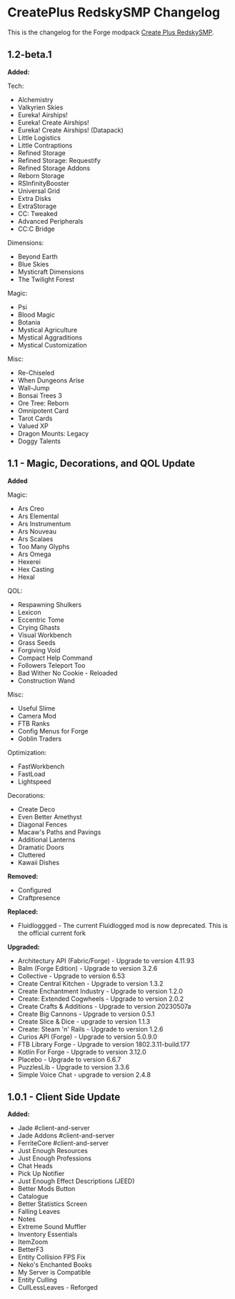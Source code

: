 # CreatePlus RedskySMP Changelog
This is the changelog for the Forge modpack [Create Plus RedskySMP](https://legacy.curseforge.com/minecraft/modpacks/create-redskysmp).

## 1.2-beta.1

**Added:**

Tech:

- Alchemistry
- Valkyrien Skies
- Eureka! Airships!
- Eureka! Create Airships!
- Eureka! Create Airships! (Datapack)
- Little Logistics
- Little Contraptions
- Refined Storage
- Refined Storage: Requestify
- Refined Storage Addons
- Reborn Storage
- RSInfinityBooster
- Universal Grid
- Extra Disks
- ExtraStorage
- CC: Tweaked
- Advanced Peripherals
- CC:C Bridge

Dimensions:

- Beyond Earth
- Blue Skies
- Mysticraft Dimensions
- The Twilight Forest

Magic:

- Psi
- Blood Magic
- Botania
- Mystical Agriculture
- Mystical Aggraditions
- Mystical Customization

Misc:

- Re-Chiseled
- When Dungeons Arise
- Wall-Jump
- Bonsai Trees 3
- Ore Tree: Reborn
- Omnipotent Card
- Tarot Cards
- Valued XP
- Dragon Mounts: Legacy
- Doggy Talents

## 1.1 - Magic, Decorations, and QOL Update

**Added**

Magic:

- Ars Creo
- Ars Elemental
- Ars Instrumentum
- Ars Nouveau
- Ars Scalaes
- Too Many Glyphs
- Ars Omega
- Hexerei
- Hex Casting
- Hexal

QOL:

- Respawning Shulkers
- Lexicon
- Eccentric Tome
- Crying Ghasts
- Visual Workbench
- Grass Seeds
- Forgiving Void
- Compact Help Command
- Followers Teleport Too
- Bad Wither No Cookie - Reloaded
- Construction Wand

Misc:

- Useful Slime
- Camera Mod
- FTB Ranks
- Config Menus for Forge
- Goblin Traders

Optimization:

- FastWorkbench
- FastLoad
- Lightspeed

Decorations:

- Create Deco
- Even Better Amethyst
- Diagonal Fences
- Macaw's Paths and Pavings
- Additional Lanterns
- Dramatic Doors
- Cluttered
- Kawaii Dishes

**Removed:**

- Configured
- Craftpresence

**Replaced:**

- Fluidloggged - The current Fluidlogged mod is now deprecated. This is the official current fork

**Upgraded:**

- Architectury API (Fabric/Forge) - Upgrade to version 4.11.93
- Balm (Forge Edition) - Upgrade to version 3.2.6
- Collective - Upgrade to version 6.53
- Create Central Kitchen - Upgrade to version 1.3.2
- Create Enchantment Industry - Upgrade to version 1.2.0
- Create: Extended Cogwheels - Upgrade to version 2.0.2 
- Create Crafts & Additions - Upgrade to version 20230507a
- Create Big Cannons - Upgrade to version 0.5.1
- Create Slice & Dice - upgrade to version 1.1.3
- Create: Steam 'n' Rails - Upgrade to version 1.2.6
- Curios API (Forge) - Upgrade to version 5.0.9.0
- FTB Library Forge - Upgrade to version 1802.3.11-build.177
- Kotlin For Forge - Upgrade to version 3.12.0
- Placebo - Upgrade to version 6.6.7
- PuzzlesLib - Upgrade to version 3.3.6
- Simple Voice Chat - upgrade to version 2.4.8

## 1.0.1 - Client Side Update

**Added:**

- Jade #client-and-server
- Jade Addons #client-and-server
- FerriteCore #client-and-server
- Just Enough Resources
- Just Enough Professions
- Chat Heads
- Pick Up Notifier
- Just Enough Effect Descriptions (JEED)
- Better Mods Button
- Catalogue
- Better Statistics Screen
- Falling Leaves
- Notes
- Extreme Sound Muffler
- Inventory Essentials
- ItemZoom
- BetterF3
- Entity Collision FPS Fix
- Neko's Enchanted Books
- My Server is Compatible
- Entity Culling
- CullLessLeaves - Reforged